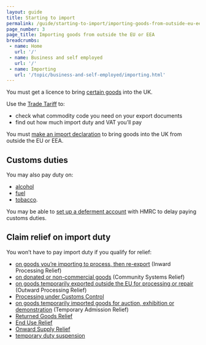 ```yaml
---
layout: guide
title: Starting to import
permalink: /guide/starting-to-import/importing-goods-from-outside-eu-eea.html
page_number: 3
page_title: Importing goods from outside the EU or EEA
breadcrumbs:
 - name: Home
   url: '/'
 - name: Business and self employed
   url: '/'
 - name: Importing
   url: '/topic/business-and-self-employed/importing.html'   
---
```

You must get a licence to bring [certain goods](/guide/starting-to-import/import-licences.html) into the UK.

Use the [Trade Tariff](/start/trade-tariff.html) to:

- check what commodity code you need on your export documents
- find out how much import duty and VAT you’ll pay

You must [make an import declaration](/guide/import-goods-outside-eu/overview.html) to bring goods into the UK from outside the EU or EEA.

## Customs duties

You may also pay duty on:
- [alcohol](/topic/business-tax/alcohol-duties)
- [fuel](/topic/business-tax/fuel-duty)
- [tobacco](/topic/business-tax/tobacco-products-duty).

You may be able to [set up a deferment account](/delay-paying-customs-duty-when-you-import-goods.html) with HMRC to delay paying customs duties.

## Claim relief on import duty

You won’t have to pay import duty if you qualify for relief:

- [on goods you’re importing to process, then re-export](/guide/duty-relief-import-goods-processing/overview.html) (Inward Processing Relief)
- [on donated or non-commercial goods](/guide/relief-on-donated-noncommercial-goods/who-can-claim-relief.html) (Community Systems Relief)
- [on goods temporarily exported outside the EU for processing or repair](/guide/outward-processing-relief/overview.html) (Outward Processing Relief)
- [Processing under Customs Control](/guide/processing-under-customs-control-relief-customs-warehousing/overview.html)
- [on goods temporarily imported goods for auction, exhibition or demonstration](/guide/temporary-admission-relief/overview.html) (Temporary Admission Relief)
- [Returned Goods Relief](/guide/returned-goods-relief/overview.html)
- [End Use Relief](/guide/end-use-relief/overview.html)
- [Onward Supply Relief](/guide/onward-supply-relief/overview.html)
- [temporary duty suspension](/guide/temporary-duty-suspensions/overview.html)

